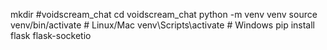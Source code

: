 mkdir #voidscream_chat
cd voidscream_chat
python -m venv venv
source venv/bin/activate  # Linux/Mac
venv\Scripts\activate  # Windows
pip install flask flask-socketio